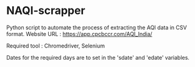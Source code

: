 # NAQI-scrapper
Python script to automate the process of extracting the AQI data in CSV format.
Website URL : https://app.cpcbccr.com/AQI_India/

Required tool : Chromedriver, Selenium

Dates for the required days are to set in the 'sdate' and 'edate' variables.

